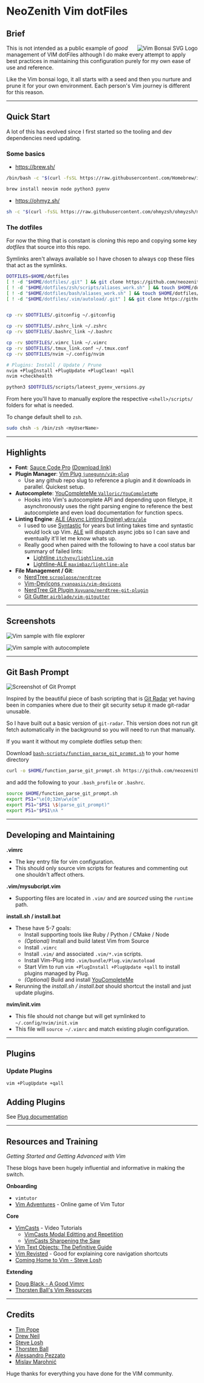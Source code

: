 # NeoZenith Vim dotFiles

## Brief

<img 
  align="right"
  alt="Vim Bonsai SVG Logo"
  src="https://neozenith.github.io/images/vim-bonsai.svg" 
/>

This is not intended as a public example of *good* management of VIM dotFiles 
although I do make every attempt to apply best practices in maintaining this 
configuration purely for my own ease of use and reference. 

Like the Vim bonsai logo, it all starts with a seed and then you nurture 
and prune it for your own environment. Each person's Vim journey is different
for this reason.


----

## Quick Start

A lot of this has evolved since I first started so the tooling and dev dependencies need updating.

### Some basics

 - https://brew.sh/

```sh
/bin/bash -c "$(curl -fsSL https://raw.githubusercontent.com/Homebrew/install/HEAD/install.sh)"
```

```sh
brew install neovim node python3 pyenv
```

- https://ohmyz.sh/

```sh
sh -c "$(curl -fsSL https://raw.githubusercontent.com/ohmyzsh/ohmyzsh/master/tools/install.sh)"
```

### The dotfiles

For now the thing that is constant is cloning this repo and copying some key _dotfiles_ that source into this repo.

Symlinks aren't always available so I have chosen to always cop these files that act as the symlinks.

```sh
DOTFILES=$HOME/dotfiles
[ ! -d "$HOME/dotfiles/.git" ] && git clone https://github.com/neozenith/dotfiles $HOME/dotfiles
[ ! -d "$HOME/dotfiles/zsh/scripts/aliases_work.sh" ] && touch $HOME/dotfiles/zsh/scripts/aliases_work.sh
[ ! -d "$HOME/dotfiles/bash/aliases_work.sh" ] && touch $HOME/dotfiles/scripts/aliases_work.sh
[ ! -d "$HOME/dotfiles/.vim/autoload/.git" ] && git clone https://github.com/junegunn/vim-plug.git $HOME/dotfiles/.vim/autoload


cp -rv $DOTFILES/.gitconfig ~/.gitconfig

cp -rv $DOTFILES/.zshrc_link ~/.zshrc
cp -rv $DOTFILES/.bashrc_link ~/.bashrc

cp -rv $DOTFILES/.vimrc_link ~/.vimrc
cp -rv $DOTFILES/.tmux_link.conf ~/.tmux.conf
cp -rv $DOTFILES/nvim ~/.config/nvim

# Plugins: Install / Update / Prune
nvim +PlugInstall +PlugUpdate +PlugClean! +qall
nvim +checkhealth

python3 $DOTFILES/scripts/lateest_pyenv_versions.py
```

From here you'll have to manually explore the respective `<shell>/scripts/` folders for what is needed.

To change default shell to `zsh`.

```sh
sudo chsh -s /bin/zsh <myUserName>
```

----

## Highlights

 - **Font**: [Sauce Code Pro][sauce-code-pro] [(Download link)][sauce-code-pro-download]
 - **Plugin Manager**: [Vim Plug `junegunn/vim-plug`][vim-plug]
   - Use any github repo slug to reference a plugin and it downloads in parallel. Quickest setup.
 - **Autocomplete**: [YouCompleteMe `Valloric/YouCompleteMe`][ycm]
   - Hooks into Vim's autocomplete API and depending upon filetype, it asynchronously uses the right parsing engine to reference the best autocomplete and even load documentation for function specs.
 - **Linting Engine**: [ALE (Async Linting Engine) `w0rp/ale`][ale]
   - I used to use [Syntastic][syntastic] for years but linting takes time and syntastic would lock up Vim. [ALE][ale] will dispatch async jobs so I can save and eventually it'll let me know whats up. 
   - Really good when paired with the following to have a cool status bar summary of failed lints:
     - [Lightline `itchyny/lightline.vim`][lightline]
     - [Lightline-ALE `maximbaz/lightline-ale`][lightline-ale]
 - **File Management / Git**:
   - [NerdTree `scrooloose/nerdtree`][nerdtree]
   - [Vim-DevIcons `ryanoasis/vim-devicons`][vim-devicons]
   - [NerdTree Git Plugin `Xuyuanp/nerdtree-git-plugin`][nerdtree-git]
   - [Git Gutter `airblade/vim-gitgutter`][git-gutter]

[sauce-code-pro]: https://github.com/ryanoasis/nerd-fonts/blob/master/patched-fonts/SourceCodePro
[sauce-code-pro-download]: https://github.com/ryanoasis/nerd-fonts/releases/download/v1.2.0/SourceCodePro.zip
[vim-plug]: https://github.com/junegunn/vim-plug
[ycm]: https://github.com/Valloric/YouCompleteMe 
[ale]: https://github.com/w0rp/ale
[syntastic]: https://github.com/vim-syntastic/syntastic
[lightline]: https://github.com/itchyny/lightline.vim
[lightline-ale]: https://github.com/maximbaz/lightline-ale
[nerdtree]: https://github.com/scrooloose/nerdtree
[vim-devicons]: https://github.com/ryanoasis/vim-devicons
[nerdtree-git]: https://github.com/Xuyuanp/nerdtree-git-plugin
[git-gutter]: https://github.com/airblade/vim-gitgutter

----

## Screenshots

![Vim sample with file explorer][sample1]

![Vim sample with autocomplete][sample2]


[sample1]: https://raw.githubusercontent.com/neozenith/vim-dotfiles/master/images/example1.png
[sample2]: https://raw.githubusercontent.com/neozenith/vim-dotfiles/master/images/example2.png

----

## Git Bash Prompt 

![Screenshot of Git Prompt][gitprompt]

Inspired by the beautiful piece of bash scripting that is [Git Radar](https://github.com/michaeldfallen/git-radar) 
yet having been in companies where due to their git security setup it made git-radar unusable.

So I have built out a basic version of `git-radar`. This version does not run 
git fetch automatically in the background so you will need to run that manually.

[gitprompt]: https://raw.githubusercontent.com/neozenith/vim-dotfiles/master/images/git-prompt.png

If you want it without my complete dotfiles setup then: 

Download [`bash-scripts/function_parse_git_prompt.sh`](https://github.com/neozenith/dotfiles/blob/master/bash-scripts/function_parse_git_prompt.sh)
to your home directory 

```bash
curl -o $HOME/function_parse_git_prompt.sh https://github.com/neozenith/dotfiles/blob/master/bash-scripts/function_parse_git_prompt.sh
```

and add the following to your `.bash_profile` or `.bashrc`.

```bash
source $HOME/function_parse_git_prompt.sh
export PS1="\e[0;32m\w\e[m"
export PS1="$PS1 \$(parse_git_prompt)"
export PS1="$PS1\nλ "
```

----

## Developing and Maintaining

**.vimrc**
 - The key entry file for vim configuration. 
 - This should only source vim scripts for features and commenting 
 out one shouldn't affect others. 

**.vim/mysubcript.vim**
 - Supporting files are located in `.vim/` and are *sourced* using the `runtime` 
path.

**install.sh / install.bat**
 - These have 5-7 goals:
   - Install supporting tools like Ruby / Python / CMake / Node
   - *(Optional)* Install and build latest Vim from Source
   - Install `.vimrc`
   - Install `.vim/` and associated `.vim/*.vim` scripts.
   - Install Vim-Plug into `.vim/bundle/Plug.vim/autoload`
   - Start Vim to run `vim +PlugInstall +PlugUpdate +qall` to install 
   plugins managed by Plug.
   - *(Optional)* Build and install [YouCompleteMe][ycm]
 - Rerunning the *install.sh / install.bat* should shortcut the install
 and just update plugins.

 **nvim/init.vim**
  - This file should not change but will get symlinked to `~/.config/nvim/init.vim`
  - This file will `source ~/.vimrc` and match existing plugin configuration.

----
## Plugins
### Update Plugins

```
vim +PlugUpdate +qall
```

## Adding Plugins

See [Plug documentation][plug-docs]

[plug-docs]:  https://github.com/junegunn/vim-plug#example

----
## Resources and Training

_Getting Started and Getting Advanced with Vim_

These blogs have been hugely influential and informative in making the switch.

**Onboarding**

 - `vimtutor`
 - [Vim Adventures][vim-adventures] - Online game of Vim Tutor

**Core**

 - [VimCasts][vimcasts] - Video Tutorials
    - [VimCasts Modal Editting and Repetition][vimcasts-repetition]
    - [VimCasts Sharpening the Saw][vimcasts-sharpeningthesaw]
 - [Vim Text Objects: The Definitive Guide][text-objects]
 - [Vim Revisted][vim-revisited] - Good for explaining core navigation shortcuts
 - [Coming Home to Vim - Steve Losh][coming-home]

**Extending**

 - [Doug Black - A Good Vimrc][dougblack-goodvimrc]
 - [Thorsten Ball's Vim Resources][thorsten-ball-vim-resources]

[vimcasts]: http://vimcasts.org/
[vimcasts-repetition]: http://vimcasts.org/episodes/modal-editing-undo-redo-and-repeat/
[vimcasts-sharpeningthesaw]: http://vimcasts.org/blog/2012/08/on-sharpening-the-saw/
[text-objects]: http://blog.carbonfive.com/2011/10/17/vim-text-objects-the-definitive-guide/
[vim-revisited]: http://mislav.net/2011/12/vim-revisited/
[coming-home]: http://stevelosh.com/blog/2010/09/coming-home-to-vim/
[dougblack-goodvimrc]: https://dougblack.io/words/a-good-vimrc.html
[thorsten-ball-vim-resources]: https://thorstenball.com/blog/2012/07/09/vim-learning-resources/
[vim-adventures]: https://vim-adventures.com/

----

## Credits

 - [Tim Pope](https://github.com/tpope)
 - [Drew Neil](https://github.com/nelstrom)
 - [Steve Losh](https://bitbucket.org/sjl/)
 - [Thorsten Ball](https://github.com/mrnugget) 
 - [Alessandro Pezzato](https://github.com/alepez)
 - [Mislav Marohnić](https://github.com/mislav)

Huge thanks for everything you have done for the VIM community.
